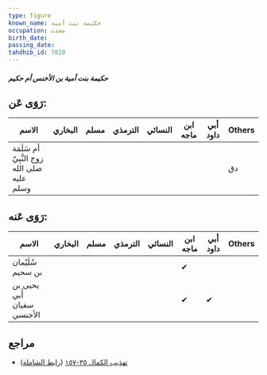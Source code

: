 ```yaml
---
type: figure
known_name: حكيمة بنت أمية
occupation: محدث
birth_date:
passing_date:
tahdhib_id: 7820
---
```

##### حكيمة بنت أمية بن الأخنس أم حكيم

## رَوَى عَن:
| الاسم                                       | البخاري | مسلم | الترمذي | النسائي | ابن ماجه | أبي داود | Others |
| ------------------------------------------- | ------- | ---- | ------- | ------- | -------- | -------- | ------ |
| أم سَلَمَة زوج النَّبِيّ صلى الله عليه وسلم |         |      |         |         |          |          | دق     |
## رَوَى عَنه:
| الاسم                      | البخاري | مسلم | الترمذي | النسائي | ابن ماجه | أبي داود | Others |
| -------------------------- | ------- | ---- | ------- | ------- | -------- | -------- | ------ |
| سُلَيْمان بن سحيم          |         |      |         |         | ✔        |          |        |
| يحيى بن أَبي سفيان الأخنسي |         |      |         |         | ✔        | ✔        |        |
## مراجع
- [تهذيب الكمال ٣٥-١٥٧](obsidian://open?vault=Tahdhib-al-Kamal&file=Figures/٧٨٢٠-حكيمة%20بنت%20أمية%20بن%20الأخنس%20أم%20حكيم) ([رابط الشاملة](https://shamela.ws/book/3722/18756))